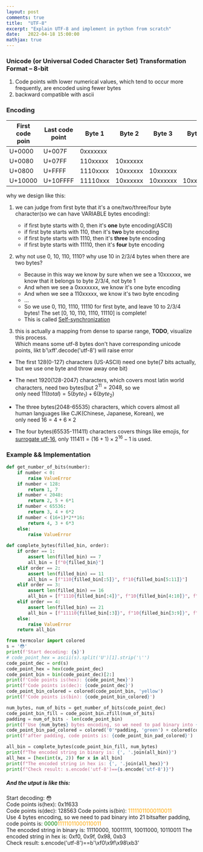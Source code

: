 ```yaml
---
layout: post
comments: true
title:  "UTF-8"
excerpt: "Explain UTF-8 and implement in python from scratch"
date:   2022-04-18 15:00:00
mathjax: true
---
```


### Unicode (or Universal Coded Character Set) Transformation Format – 8-bit
1. Code points with lower numerical values, which tend to occur more frequently, are encoded using fewer bytes
2. backward compatible with ascii

### Encoding

|First code poin | Last code point | Byte 1 | Byte 2 | Byte 3 | Byte 4|
| --- | --- | --- | --- | --- | ---|
|U+0000 | U+007F | 0xxxxxxx	|          |          |
|U+0080 | U+07FF | 110xxxxx | 10xxxxxx |
|U+0800 | U+FFFF | 1110xxxx | 10xxxxxx | 10xxxxxx |	
|U+10000 | U+10FFFF| 11110xxx | 10xxxxxx | 10xxxxxx | 10xxxxxx|

why we design like this:
1. we can judge from first byte that it's a one/two/three/four byte character(so we can have VARIABLE bytes encoding):
   - if first byte starts with 0, then it's **one** byte encoding(ASCII)  
   - if first byte starts with 110, then it's **two** byte encoding
   - if first byte starts with 1110, then it's  **three** byte encoding
   - if first byte starts with 11110, then it's **four** byte encoding
2.  why not use 0, 10, 110, 1110? why use 10 in 2/3/4 bytes when there are two bytes?  
    - Because in this way we know by sure when we see a 10xxxxxx, we know that it belongs to byte 2/3/4, not byte 1  
    - And when we see a 0xxxxxxx, we know it's one byte encoding  
    - And when we see a 110xxxxx, we know it's two byte encoding  
    - ...
    - So we use 0, 110, 1110, 11110 for first byte, and leave 10 to 2/3/4 bytes! The set [0, 10, 110, 1110, 11110] is complete!
    - This is called [Self-synchronization](https://en.wikipedia.org/wiki/UTF-8#Comparison_with_other_encodings)
 
3. this is actually a mapping from dense to sparse range, **TODO**, visualize this process.  
   Which means some utf-8 bytes don't have corresponding unicode points, likt b'\xff'.decode('utf-8') will raise error

- The first 128(0-127) characters (US-ASCII) need one byte(7 bits actually, but we use one byte and throw away one bit)  
- The next 1920(128-2047) characters, which covers most latin world characters, need two bytes(but $2^{11}=2048$, so we    
  only need $11(total)=5(byte_1) + 6(byte_2)$

- The three bytes(2048-65535) characters, which covers almost all human languages like CJK(Chinese, Japanese, Korean), we   
  only need $16 = 4 + 6\times2$

- The four bytes(65535-111411) characters covers things like emojis, for [surrogate utf-16](https://stackoverflow.com/questions/52203351/why-unicode-is-restricted-to-0x10ffff), only $111411 = (16 + 1)\times2^{16} -1$ is used. 


### Example && Implementation




```python
def get_number_of_bits(number):
    if number < 0:
        raise ValueError
    if number < 128:
        return 1, 7
    if number < 2048:
        return 2, 5 + 6*1
    if number < 65536:
        return 3, 4 + 6*2
    if number < (16+1)*2**16:
        return 4, 3 + 6*3
    else:
        raise ValueError
    
def complete_bytes(filled_bin, order):
    if order == 1:
        assert len(filled_bin) == 7
        all_bin = [f"0{filled_bin}"]
    elif order == 2:
        assert len(filled_bin) == 11
        all_bin = [f"110{filled_bin[:5]}", f"10{filled_bin[5:11]}"]
    elif order == 3:
        assert len(filled_bin) == 16
        all_bin = [f"1110{filled_bin[:4]}", f"10{filled_bin[4:10]}", f"10{filled_bin[10:16]}"]
    elif order == 4:
        assert len(filled_bin) == 21
        all_bin = [f"11110{filled_bin[:3]}", f"10{filled_bin[3:9]}", f"10{filled_bin[9:15]}", f"10{filled_bin[15:21]}"]
    else:
        raise ValueError
    return all_bin

from termcolor import colored
s = '😳'
print(f'Start decoding: {s}')
# code_point_hex = ascii(s).split('U')[1].strip('\'')
code_point_dec = ord(s)
code_point_hex = hex(code_point_dec)
code_point_bin = bin(code_point_dec)[2:]
print(f'Code points is(hex): {code_point_hex}')
print(f'Code points is(dec): {code_point_dec}')
code_point_bin_colored = colored(code_point_bin, 'yellow')
print(f'Code points is(bin): {code_point_bin_colored}')

num_bytes, num_of_bits = get_number_of_bits(code_point_dec)
code_point_bin_fill = code_point_bin.zfill(num_of_bits)
padding = num_of_bits - len(code_point_bin)
print(f'Use {num_bytes} bytes encoding, so we need to pad binary into {num_of_bits} bits', end='')
code_point_bin_pad_colored = colored('0'*padding, 'green') + colored(code_point_bin_fill[padding:], 'yellow')
print(f'after padding, code points is: {code_point_bin_pad_colored}')

all_bin = complete_bytes(code_point_bin_fill, num_bytes)
print(f"The encoded string in binary is: {', '.join(all_bin)}")
all_hex = [hex(int(x, 2)) for x in all_bin]
print(f"The encoded string in hex is: {', '.join(all_hex)}")
print(f"Check result: s.encode('utf-8')=={s.encode('utf-8')}")

```
##### And the utput is like this:     
Start decoding: 😳  
Code points is(hex): 0x1f633    
Code points is(dec): 128563 
Code points is(bin): <span style="color:orange">11111011000110011</span>  
Use 4 bytes encoding, so we need to pad binary into 21 bitsafter padding, code points is:
    <span style="color:green">0000</span><span style="color:orange">11111011000110011</span>  
The encoded string in binary is: 11110000, 10011111, 10011000, 10110011 
The encoded string in hex is: 0xf0, 0x9f, 0x98, 0xb3    
Check result: s.encode('utf-8')==b'\xf0\x9f\x98\xb3'    

